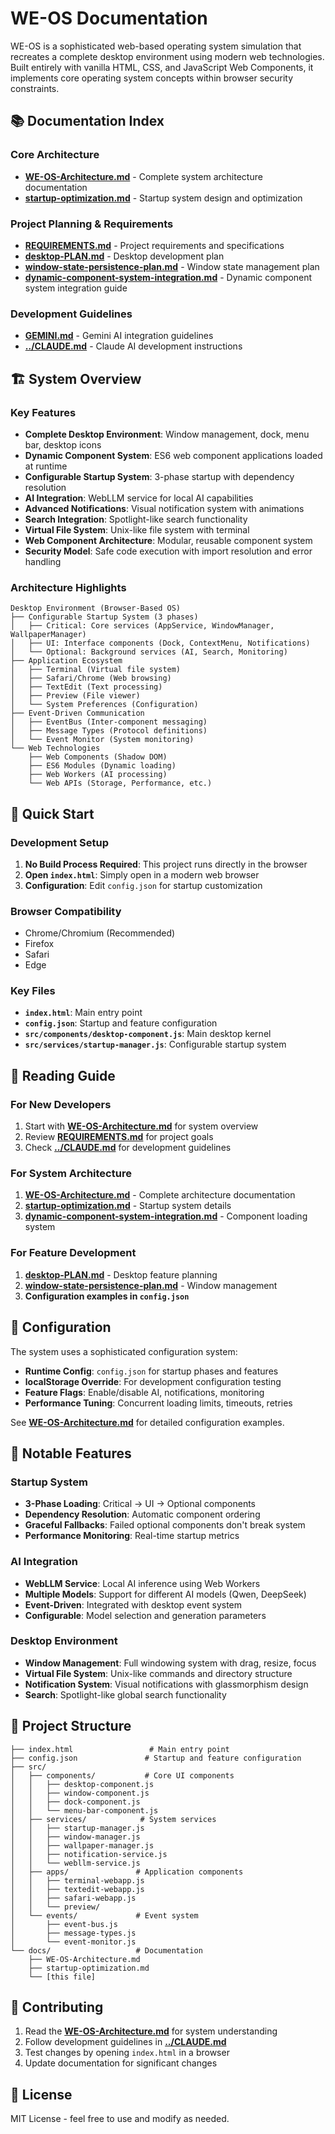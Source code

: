 # WE-OS Documentation

WE-OS is a sophisticated web-based operating system simulation that recreates a complete desktop environment using modern web technologies. Built entirely with vanilla HTML, CSS, and JavaScript Web Components, it implements core operating system concepts within browser security constraints.

## 📚 Documentation Index

### Core Architecture
- **[WE-OS-Architecture.md](WE-OS-Architecture.md)** - Complete system architecture documentation
- **[startup-optimization.md](startup-optimization.md)** - Startup system design and optimization

### Project Planning & Requirements
- **[REQUIREMENTS.md](REQUIREMENTS.md)** - Project requirements and specifications
- **[desktop-PLAN.md](desktop-PLAN.md)** - Desktop development plan
- **[window-state-persistence-plan.md](window-state-persistence-plan.md)** - Window state management plan
- **[dynamic-component-system-integration.md](dynamic-component-system-integration.md)** - Dynamic component system integration guide

### Development Guidelines
- **[GEMINI.md](GEMINI.md)** - Gemini AI integration guidelines
- **[../CLAUDE.md](../CLAUDE.md)** - Claude AI development instructions

## 🏗️ System Overview

### Key Features
- **Complete Desktop Environment**: Window management, dock, menu bar, desktop icons
- **Dynamic Component System**: ES6 web component applications loaded at runtime
- **Configurable Startup System**: 3-phase startup with dependency resolution
- **AI Integration**: WebLLM service for local AI capabilities
- **Advanced Notifications**: Visual notification system with animations
- **Search Integration**: Spotlight-like search functionality
- **Virtual File System**: Unix-like file system with terminal
- **Web Component Architecture**: Modular, reusable component system
- **Security Model**: Safe code execution with import resolution and error handling

### Architecture Highlights

```
Desktop Environment (Browser-Based OS)
├── Configurable Startup System (3 phases)
│   ├── Critical: Core services (AppService, WindowManager, WallpaperManager)
│   ├── UI: Interface components (Dock, ContextMenu, Notifications)
│   └── Optional: Background services (AI, Search, Monitoring)
├── Application Ecosystem
│   ├── Terminal (Virtual file system)
│   ├── Safari/Chrome (Web browsing)
│   ├── TextEdit (Text processing)
│   ├── Preview (File viewer)
│   └── System Preferences (Configuration)
├── Event-Driven Communication
│   ├── EventBus (Inter-component messaging)
│   ├── Message Types (Protocol definitions)
│   └── Event Monitor (System monitoring)
└── Web Technologies
    ├── Web Components (Shadow DOM)
    ├── ES6 Modules (Dynamic loading)
    ├── Web Workers (AI processing)
    └── Web APIs (Storage, Performance, etc.)
```

## 🚀 Quick Start

### Development Setup

1. **No Build Process Required**: This project runs directly in the browser
2. **Open `index.html`**: Simply open in a modern web browser
3. **Configuration**: Edit `config.json` for startup customization

### Browser Compatibility
- Chrome/Chromium (Recommended)
- Firefox
- Safari
- Edge

### Key Files
- **`index.html`**: Main entry point
- **`config.json`**: Startup and feature configuration
- **`src/components/desktop-component.js`**: Main desktop kernel
- **`src/services/startup-manager.js`**: Configurable startup system

## 📖 Reading Guide

### For New Developers
1. Start with **[WE-OS-Architecture.md](WE-OS-Architecture.md)** for system overview
2. Review **[REQUIREMENTS.md](REQUIREMENTS.md)** for project goals
3. Check **[../CLAUDE.md](../CLAUDE.md)** for development guidelines

### For System Architecture
1. **[WE-OS-Architecture.md](WE-OS-Architecture.md)** - Complete architecture documentation
2. **[startup-optimization.md](startup-optimization.md)** - Startup system details
3. **[dynamic-component-system-integration.md](dynamic-component-system-integration.md)** - Component loading system

### For Feature Development
1. **[desktop-PLAN.md](desktop-PLAN.md)** - Desktop feature planning
2. **[window-state-persistence-plan.md](window-state-persistence-plan.md)** - Window management
3. **Configuration examples in `config.json`**

## 🔧 Configuration

The system uses a sophisticated configuration system:

- **Runtime Config**: `config.json` for startup phases and features
- **localStorage Override**: For development configuration testing
- **Feature Flags**: Enable/disable AI, notifications, monitoring
- **Performance Tuning**: Concurrent loading limits, timeouts, retries

See **[WE-OS-Architecture.md](WE-OS-Architecture.md)** for detailed configuration examples.

## 🌟 Notable Features

### Startup System
- **3-Phase Loading**: Critical → UI → Optional components
- **Dependency Resolution**: Automatic component ordering
- **Graceful Fallbacks**: Failed optional components don't break system
- **Performance Monitoring**: Real-time startup metrics

### AI Integration
- **WebLLM Service**: Local AI inference using Web Workers
- **Multiple Models**: Support for different AI models (Qwen, DeepSeek)
- **Event-Driven**: Integrated with desktop event system
- **Configurable**: Model selection and generation parameters

### Desktop Environment
- **Window Management**: Full windowing system with drag, resize, focus
- **Virtual File System**: Unix-like commands and directory structure
- **Notification System**: Visual notifications with glassmorphism design
- **Search**: Spotlight-like global search functionality

## 📁 Project Structure

```
├── index.html                 # Main entry point
├── config.json               # Startup and feature configuration
├── src/
│   ├── components/           # Core UI components
│   │   ├── desktop-component.js
│   │   ├── window-component.js
│   │   ├── dock-component.js
│   │   └── menu-bar-component.js
│   ├── services/            # System services
│   │   ├── startup-manager.js
│   │   ├── window-manager.js
│   │   ├── wallpaper-manager.js
│   │   ├── notification-service.js
│   │   └── webllm-service.js
│   ├── apps/               # Application components
│   │   ├── terminal-webapp.js
│   │   ├── textedit-webapp.js
│   │   ├── safari-webapp.js
│   │   └── preview/
│   └── events/             # Event system
│       ├── event-bus.js
│       ├── message-types.js
│       └── event-monitor.js
└── docs/                   # Documentation
    ├── WE-OS-Architecture.md
    ├── startup-optimization.md
    └── [this file]
```

## 🤝 Contributing

1. Read the **[WE-OS-Architecture.md](WE-OS-Architecture.md)** for system understanding
2. Follow development guidelines in **[../CLAUDE.md](../CLAUDE.md)**
3. Test changes by opening `index.html` in a browser
4. Update documentation for significant changes

## 📄 License

MIT License - feel free to use and modify as needed.